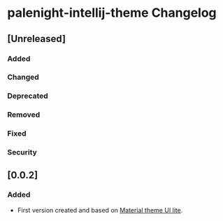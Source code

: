 <!-- Keep a Changelog guide -> https://keepachangelog.com -->

# palenight-intellij-theme Changelog

## [Unreleased]
### Added

### Changed

### Deprecated

### Removed

### Fixed

### Security
## [0.0.2]
### Added
- First version created and based on [Material theme UI lite](https://plugins.jetbrains.com/plugin/12124-material-theme-ui-lite).
